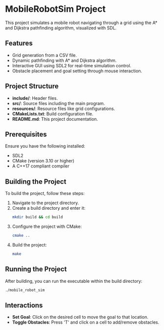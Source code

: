
# MobileRobotSim Project

This project simulates a mobile robot navigating through a grid using the A* and Dijkstra pathfinding algorithm, visualized with SDL.

## Features

- Grid generation from a CSV file.
- Dynamic pathfinding with A* and Dijkstra algorithm.
- Interactive GUI using SDL2 for real-time simulation control.
- Obstacle placement and goal setting through mouse interaction.

## Project Structure

- **include/**: Header files.
- **src/**: Source files including the main program.
- **resources/**: Resource files like grid configurations.
- **CMakeLists.txt**: Build configuration file.
- **README.md**: This project documentation.

## Prerequisites

Ensure you have the following installed:
- SDL2
- CMake (version 3.10 or higher)
- A C++17 compliant compiler

## Building the Project

To build the project, follow these steps:

1. Navigate to the project directory.
2. Create a build directory and enter it:
   ```bash
   mkdir build && cd build
   ```
3. Configure the project with CMake:
   ```bash
   cmake ..
   ```
4. Build the project:
   ```bash
   make
   ```

## Running the Project

After building, you can run the executable within the build directory:

```bash
./mobile_robot_sim
```

## Interactions

- **Set Goal**: Click on the desired cell to move the goal to that location.
- **Toggle Obstacles**: Press 'T' and click on a cell to add/remove obstacles.